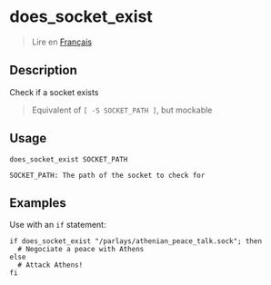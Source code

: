 # does_socket_exist

> Lire en [Français](/docs/fr/helpers/does_socket_exist.md)

## Description

Check if a socket exists

> Equivalent of `[ -S SOCKET_PATH ]`, but mockable

## Usage

```text
does_socket_exist SOCKET_PATH

SOCKET_PATH: The path of the socket to check for
```

## Examples

Use with an `if` statement:

```shell
if does_socket_exist "/parlays/athenian_peace_talk.sock"; then
  # Negociate a peace with Athens
else
  # Attack Athens!
fi
```
